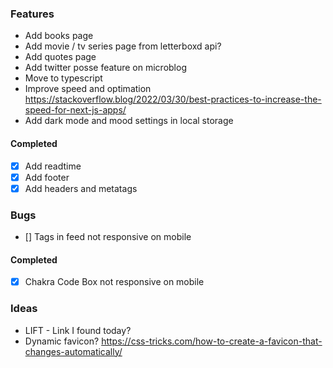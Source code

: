 ### Features

- Add books page
- Add movie / tv series page from letterboxd api?
- Add quotes page
- Add twitter posse feature on microblog
- Move to typescript
- Improve speed and optimation https://stackoverflow.blog/2022/03/30/best-practices-to-increase-the-speed-for-next-js-apps/
- Add dark mode and mood settings in local storage

#### Completed

- [x] Add readtime
- [x] Add footer
- [x] Add headers and metatags

### Bugs

- [] Tags in feed not responsive on mobile

#### Completed

- [x] Chakra Code Box not responsive on mobile

### Ideas

- LIFT - Link I found today?
- Dynamic favicon? https://css-tricks.com/how-to-create-a-favicon-that-changes-automatically/
